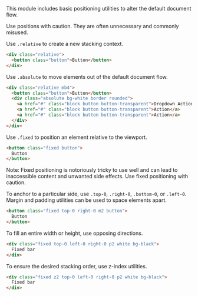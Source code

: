 

This module includes basic positioning utilities to alter the default document flow.

<p class="red">Use positions with caution. They are often unnecessary and commonly misused.</p>

Use `.relative` to create a new stacking context.

```html
<div class="relative">
  <button class="button">Button</button>
</div>
```

Use `.absolute` to move elements out of the default document flow.

```html
<div class="relative mb4">
  <button class="button">Button</button>
  <div class="absolute bg-white border rounded">
    <a href="#" class="block button button-transparent">Dropdown Action</a>
    <a href="#" class="block button button-transparent">Action</a>
    <a href="#" class="block button button-transparent">Action</a>
  </div>
</div>
```

Use `.fixed` to position an element relative to the viewport.
<p class="docs-show" style="display:none">Note: fixed positioning has been disabled here for demonstration only.</p>

```html
<button class="fixed button">
  Button
</button>
```

Note: Fixed positioning is notoriously tricky to use well and can lead to inaccessible content and unwanted side effects. Use fixed positioning with caution.

To anchor to a particular side, use `.top-0`, `.right-0`, `.bottom-0`, or `.left-0`. Margin and padding utilities can be used to space elements apart.

```html
<button class="fixed top-0 right-0 m2 button">
  Button
</button>
```

To fill an entire width or height, use opposing directions.

```html
<div class="fixed top-0 left-0 right-0 p2 white bg-black">
  Fixed bar
</div>
```

To ensure the desired stacking order, use z-index utilities.

```html
<div class="fixed z2 top-0 left-0 right-0 p2 white bg-black">
  Fixed bar
</div>
```

<style>
.MarkedExample .fixed { position: static }
</style>

